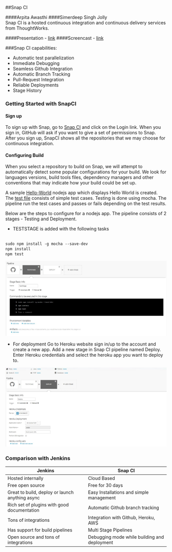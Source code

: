 ##Snap CI

####Arpita Awasthi 
####Simerdeep Singh Jolly
<br/>Snap CI is a hosted continuous integration and continuous delivery services from ThoughtWorks.

####Presentation - [link](https://drive.google.com/file/d/0ByVTfdDN4Ne_MXNmYzlGY0Fiem8/view?ts=58347c6c)
####Screencast - [link](https://drive.google.com/file/d/0B4s9cWAWOC29bWZtd1gwQUYyWWc/view?usp=sharing)

###Snap CI capabilities:
* Automatic test parallelization
* Immediate Debugging
* Seamless Github Integration
* Automatic Branch Tracking
* Pull-Request Integration
* Reliable Deployments
* Stage History

### Getting Started with SnapCI
#### Sign up 
To sign up with Snap, go to [Snap CI](https://www.snap-ci.com) and click on the Login link.
When you sign in, GitHub will ask if you want to give a set of permissions to Snap. After you sign up, SnapCI shows all the repositories that we may choose for continuous integration. 

#### Configuring Build 
When you select a repository to build on Snap, we will attempt to automatically detect some popular configurations for your build. We look for languages versions, build tools files, dependency managers and other conventions that may indicate how your build could be set up.

A sample [Hello-World](https://github.com/simerdeep92/DevOps_SnapCI_TechTalk/blob/master/app.js) nodejs app which displays Hello World is created. The [test file](https://github.com/simerdeep92/DevOps_SnapCI_TechTalk/blob/master/test/test.js) consists of simple test cases. Testing is done using mocha. The pipeline run the test cases and passes or fails depending on the test results.

Below are the steps to configure for a nodejs app. The pipeline consists of 2 stages - Testing and Deployment.

* TESTSTAGE is added with the following tasks 

<pre><code>
sudo npm install -g mocha --save-dev
npm install
npm test
</code></pre>

![Test](https://github.com/simerdeep92/DevOps_SnapCI_TechTalk/blob/master/Images/teststage.JPG)
* For deployment Go to Heroku website sign in/up to the account and create a new app. Add a new stage in Snap CI pipeline named Deploy. Enter Heroku credentials and select the heroku app you want to deploy to.

![Deploy](https://github.com/simerdeep92/DevOps_SnapCI_TechTalk/blob/master/Images/deploy.JPG)

### Comparison with Jenkins
|             Jenkins                               |                    Snap CI                        |
|---------------------------------------------------| --------------------------------------------------- 
| Hosted internally                                 |               Cloud Based                         |      
| Free open source                                  |               Free for 30 days                    |
| Great to build, deploy or launch anything async   |     Easy Installations and  simple management |
| Rich set of plugins with good documentation       |           Automatic Github branch tracking
| Tons of integrations                              |         Integration with Github, Heroku, AWS|
| Has support for build pipelines                   |       Multi Stage Pipelines|
| Open source and tons of integrations              |    Debugging mode while building and deployment|




